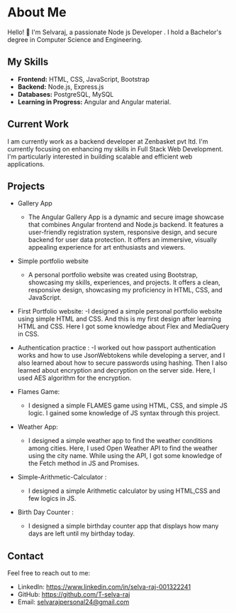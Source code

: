 

# About Me

Hello! 👋 I'm Selvaraj, a passionate Node js Developer . I hold a Bachelor's degree in Computer Science and Engineering.

## My Skills

- **Frontend:** HTML, CSS, JavaScript, Bootstrap
- **Backend:** Node.js, Express.js
- **Databases:** PostgreSQL, MySQL
- **Learning in Progress:** Angular and Angular material.

## Current Work
I am currently work as a backend developer at Zenbasket pvt ltd.
I'm currently focusing on enhancing my skills in Full Stack Web Development. I'm particularly interested in building scalable and efficient web applications.

## Projects

- Gallery App
  -  The Angular Gallery App is a dynamic and secure image showcase that combines Angular frontend and Node.js backend. It features a user-friendly registration system, responsive design, and secure backend for user data protection. It offers an immersive, visually appealing experience for art enthusiasts and viewers.
  
- Simple portfolio website
  - A personal portfolio website was created using Bootstrap, showcasing my skills, experiences, and projects. It offers a clean, responsive design, showcasing my proficiency in HTML, CSS, and JavaScript.
- First Portfolio website:
    -I designed a simple personal portfolio website using simple HTML and CSS. And this is my first design after learning HTML and CSS. Here I got some knowledge about Flex and MediaQuery in CSS.
    
- Authentication practice :
    -I worked out how passport authentication works and how to use JsonWebtokens while developing a server, and I also learned about how to secure passwords using hashing.  Then I also learned about encryption and decryption on the server side. Here, I used AES algorithm for the encryption.
      
 - Flames Game:
	 - I designed a simple FLAMES game using HTML, CSS, and simple JS logic. I gained some knowledge of JS syntax through this project.
	 
- Weather App:
	- I designed a simple weather app to find the weather conditions among cities. Here, I used Open Weather API to find the weather using the city name. While using the API, I got some knowledge of the Fetch method in JS and Promises.
   
- Simple-Arithmetic-Calculator :
	- I designed a simple Arithmetic calculator by using HTML,CSS and few logics in JS. 	
- Birth Day Counter :
	- I designed a simple birthday counter app that displays how many days are left until my birthday today.
	
## Contact

Feel free to reach out to me:

- LinkedIn: https://www.linkedin.com/in/selva-raj-001322241
- GitHub: https://github.com/T-selva-raj
- Email: selvarajpersonal24@gmail.com
